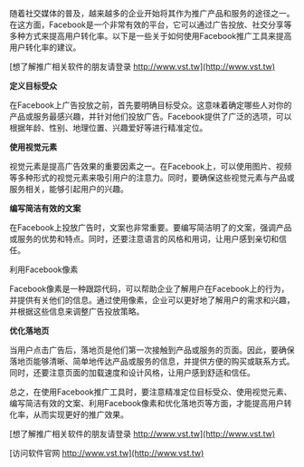 随着社交媒体的普及，越来越多的企业开始将其作为推广产品和服务的途径之一。在这方面，Facebook是一个非常有效的平台，它可以通过广告投放、社交分享等多种方式来提高用户转化率。以下是一些关于如何使用Facebook推广工具来提高用户转化率的建议。

[想了解推广相关软件的朋友请登录 http://www.vst.tw](http://www.vst.tw)

**定义目标受众**

在Facebook上广告投放之前，首先要明确目标受众。这意味着确定哪些人对你的产品或服务最感兴趣，并针对他们投放广告。Facebook提供了广泛的选项，可以根据年龄、性别、地理位置、兴趣爱好等进行精准定位。

**使用视觉元素**

视觉元素是提高广告效果的重要因素之一。在Facebook上，可以使用图片、视频等多种形式的视觉元素来吸引用户的注意力。同时，要确保这些视觉元素与产品或服务相关，能够引起用户的兴趣。

**编写简洁有效的文案**

在Facebook上投放广告时，文案也非常重要。要编写简洁明了的文案，强调产品或服务的优势和特点。同时，还要注意语言的风格和用词，让用户感到亲切和信任。

利用Facebook像素

Facebook像素是一种跟踪代码，可以帮助企业了解用户在Facebook上的行为，并提供有关他们的信息。通过使用像素，企业可以更好地了解用户的需求和兴趣，并根据这些信息来调整广告投放策略。

**优化落地页**

当用户点击广告后，落地页是他们第一次接触到产品或服务的页面。因此，要确保落地页能够清晰、简单地传达产品或服务的信息，并提供方便的购买或联系方式。同时，还要注意页面的加载速度和设计风格，让用户感到舒适和信任。

总之，在使用Facebook推广工具时，要注意精准定位目标受众、使用视觉元素、编写简洁有效的文案、利用Facebook像素和优化落地页等方面，才能提高用户转化率，从而实现更好的推广效果。

[想了解推广相关软件的朋友请登录 http://www.vst.tw](http://www.vst.tw)


[访问软件官网 http://www.vst.tw](http://www.vst.tw)
